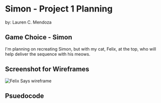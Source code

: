 # Simon - Project 1 Planning
by: Lauren C. Mendoza
## Game Choice - Simon

I'm planning on recreating Simon, but with my cat, Felix, at the top, who will help deliver the sequence with his meows. 

## Screenshot for Wireframes
![Felix Says wireframe](https://github.com/laurencmendoza/felix-says-project-demo/assets/137251999/887e604b-8dda-411d-86cf-ccfbcc02a1dc)
## Psuedocode


